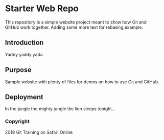 # Starter Web Repo

This repository is a simple website project meant to show how Git and GitHub work together. Adding some more text for rebasing example.

## Introduction

Yaddy yaddy yada.

## Purpose

Sample website with plenty of files for demos on how to use Git and GitHub.

## Deployment

In the jungle the mighty jungle the lion sleeps tonight...

### Copyright

2018 Git Training on Safari Online